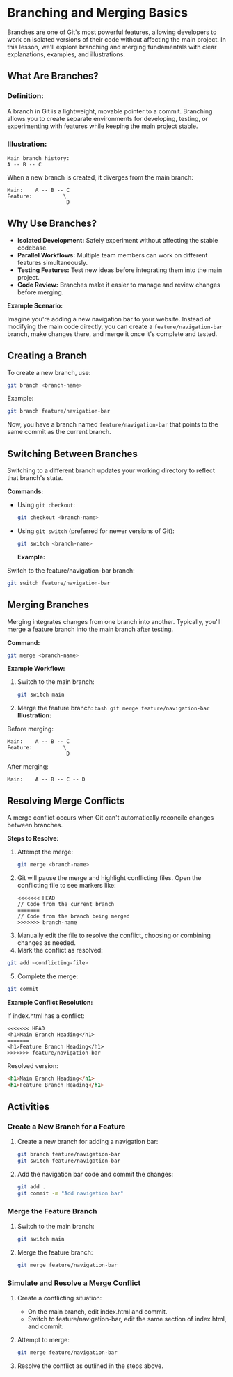 # Branching and Merging Basics

Branches are one of Git's most powerful features, allowing developers to work on isolated versions of their code without affecting the main project. In this lesson, we'll explore branching and merging fundamentals with clear explanations, examples, and illustrations.

## What Are Branches?

### Definition:

A branch in Git is a lightweight, movable pointer to a commit. Branching allows you to create separate environments for developing, testing, or experimenting with features while keeping the main project stable.

### Illustration:

```plaintext
Main branch history:
A -- B -- C
```

When a new branch is created, it diverges from the main branch:

```plaintext
Main:    A -- B -- C
Feature:          \
                   D
```

## Why Use Branches?

- **Isolated Development:** Safely experiment without affecting the stable codebase.
- **Parallel Workflows:** Multiple team members can work on different features simultaneously.
- **Testing Features:** Test new ideas before integrating them into the main project.
- **Code Review:** Branches make it easier to manage and review changes before merging.

**Example Scenario:**

Imagine you're adding a new navigation bar to your website. Instead of modifying the main code directly, you can create a `feature/navigation-bar` branch, make changes there, and merge it once it's complete and tested.

## Creating a Branch

To create a new branch, use:

```bash
git branch <branch-name>
```

Example:

```bash
git branch feature/navigation-bar
```

Now, you have a branch named `feature/navigation-bar` that points to the same commit as the current branch.

## Switching Between Branches

Switching to a different branch updates your working directory to reflect that branch's state.

**Commands:**

- Using `git checkout`:
  ```bash
  git checkout <branch-name>
  ```
- Using `git switch` (preferred for newer versions of Git):
  ```bash
  git switch <branch-name>
  ```
  **Example:**

Switch to the feature/navigation-bar branch:

```bash
git switch feature/navigation-bar
```

## Merging Branches

Merging integrates changes from one branch into another. Typically, you'll merge a feature branch into the main branch after testing.

**Command:**

```bash
git merge <branch-name>
```

**Example Workflow:**

1. Switch to the main branch:
   ```bash
   git switch main
   ```
2. Merge the feature branch:
   `bash
 git merge feature/navigation-bar
 `
   **Illustration:**

Before merging:

```plaintext
Main:    A -- B -- C
Feature:          \
                   D
```

After merging:

```plaintext
Main:    A -- B -- C -- D
```

## Resolving Merge Conflicts

A merge conflict occurs when Git can't automatically reconcile changes between branches.

**Steps to Resolve:**

1. Attempt the merge:
   ```bash
   git merge <branch-name>
   ```
2. Git will pause the merge and highlight conflicting files. Open the conflicting file to see markers like:
   ```plaintext
   <<<<<<< HEAD
   // Code from the current branch
   =======
   // Code from the branch being merged
   >>>>>>> branch-name
   ```
3. Manually edit the file to resolve the conflict, choosing or combining changes as needed.
4. Mark the conflict as resolved:

```bash
git add <conflicting-file>
```

5. Complete the merge:

```bash
git commit
```

**Example Conflict Resolution:**

If index.html has a conflict:

```plaintext
<<<<<<< HEAD
<h1>Main Branch Heading</h1>
=======
<h1>Feature Branch Heading</h1>
>>>>>>> feature/navigation-bar
```

Resolved version:

```html
<h1>Main Branch Heading</h1>
<h1>Feature Branch Heading</h1>
```

## Activities

### Create a New Branch for a Feature

1. Create a new branch for adding a navigation bar:

   ```bash
   git branch feature/navigation-bar
   git switch feature/navigation-bar
   ```

2. Add the navigation bar code and commit the changes:

   ```bash
   git add .
   git commit -m "Add navigation bar"
   ```

### Merge the Feature Branch

1. Switch to the main branch:

   ```bash
   git switch main
   ```

2. Merge the feature branch:

   ```bash
   git merge feature/navigation-bar
   ```

### Simulate and Resolve a Merge Conflict

1. Create a conflicting situation:
   - On the main branch, edit index.html and commit.
   - Switch to feature/navigation-bar, edit the same section of index.html, and commit.
2. Attempt to merge:

   ```bash
   git merge feature/navigation-bar
   ```

3. Resolve the conflict as outlined in the steps above.
